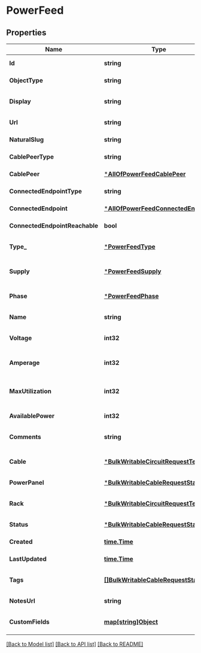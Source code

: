 # PowerFeed

## Properties
Name | Type | Description | Notes
------------ | ------------- | ------------- | -------------
**Id** | **string** |  | [default to null]
**ObjectType** | **string** |  | [default to null]
**Display** | **string** | Human friendly display value | [default to null]
**Url** | **string** |  | [default to null]
**NaturalSlug** | **string** |  | [default to null]
**CablePeerType** | **string** |  | [default to null]
**CablePeer** | [***AllOfPowerFeedCablePeer**](AllOfPowerFeedCablePeer.md) |  | [default to null]
**ConnectedEndpointType** | **string** |  | [default to null]
**ConnectedEndpoint** | [***AllOfPowerFeedConnectedEndpoint**](AllOfPowerFeedConnectedEndpoint.md) |  | [default to null]
**ConnectedEndpointReachable** | **bool** |  | [default to null]
**Type_** | [***PowerFeedType**](PowerFeed_type.md) |  | [optional] [default to null]
**Supply** | [***PowerFeedSupply**](PowerFeed_supply.md) |  | [optional] [default to null]
**Phase** | [***PowerFeedPhase**](PowerFeed_phase.md) |  | [optional] [default to null]
**Name** | **string** |  | [default to null]
**Voltage** | **int32** |  | [optional] [default to null]
**Amperage** | **int32** |  | [optional] [default to null]
**MaxUtilization** | **int32** | Maximum permissible draw (percentage) | [optional] [default to null]
**AvailablePower** | **int32** |  | [default to null]
**Comments** | **string** |  | [optional] [default to null]
**Cable** | [***BulkWritableCircuitRequestTenant**](BulkWritableCircuitRequest_tenant.md) |  | [optional] [default to null]
**PowerPanel** | [***BulkWritableCableRequestStatus**](BulkWritableCableRequest_status.md) |  | [default to null]
**Rack** | [***BulkWritableCircuitRequestTenant**](BulkWritableCircuitRequest_tenant.md) |  | [optional] [default to null]
**Status** | [***BulkWritableCableRequestStatus**](BulkWritableCableRequest_status.md) |  | [default to null]
**Created** | [**time.Time**](time.Time.md) |  | [default to null]
**LastUpdated** | [**time.Time**](time.Time.md) |  | [default to null]
**Tags** | [**[]BulkWritableCableRequestStatus**](BulkWritableCableRequest_status.md) |  | [optional] [default to null]
**NotesUrl** | **string** |  | [default to null]
**CustomFields** | [**map[string]Object**](.md) |  | [optional] [default to null]

[[Back to Model list]](../README.md#documentation-for-models) [[Back to API list]](../README.md#documentation-for-api-endpoints) [[Back to README]](../README.md)

